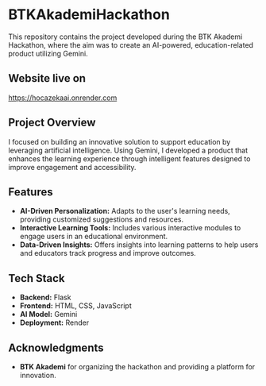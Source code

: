 # BTKAkademiHackathon
This repository contains the project developed during the BTK Akademi Hackathon, where the aim was to create an AI-powered, education-related product utilizing Gemini.

## Website live on
https://hocazekaai.onrender.com

## Project Overview
I focused on building an innovative solution to support education by leveraging artificial intelligence. Using Gemini, I developed a product that enhances the learning experience through intelligent features designed to improve engagement and accessibility.

## Features
- **AI-Driven Personalization:** Adapts to the user's learning needs, providing customized suggestions and resources.
- **Interactive Learning Tools:** Includes various interactive modules to engage users in an educational environment.
- **Data-Driven Insights:** Offers insights into learning patterns to help users and educators track progress and improve outcomes.

## Tech Stack
- **Backend:** Flask
- **Frontend:** HTML, CSS, JavaScript
- **AI Model:** Gemini
- **Deployment:** Render

## Acknowledgments
- **BTK Akademi** for organizing the hackathon and providing a platform for innovation.
